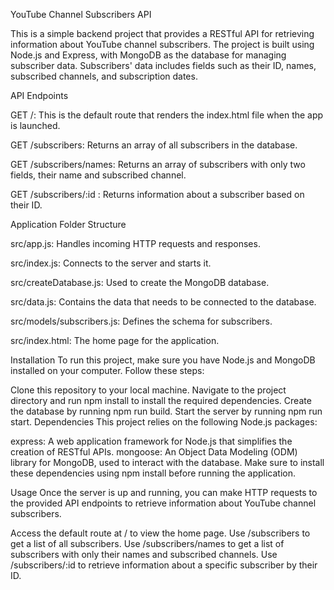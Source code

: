 YouTube Channel Subscribers API

This is a simple backend project that provides a RESTful API for retrieving information about YouTube channel subscribers. The project is built using Node.js and Express, with MongoDB as the database for managing subscriber data. Subscribers' data includes fields such as their ID, names, subscribed channels, and subscription dates.



API Endpoints

GET /: This is the default route that renders the index.html file when the app is launched.

GET /subscribers: Returns an array of all subscribers in the database.

GET /subscribers/names: Returns an array of subscribers with only two fields, their name and subscribed channel.

GET /subscribers/:id : Returns information about a subscriber based on their ID.




Application Folder Structure

src/app.js: Handles incoming HTTP requests and responses.

src/index.js: Connects to the server and starts it.

src/createDatabase.js: Used to create the MongoDB database.

src/data.js: Contains the data that needs to be connected to the database.

src/models/subscribers.js: Defines the schema for subscribers.

src/index.html: The home page for the application.



Installation
To run this project, make sure you have Node.js and MongoDB installed on your computer. Follow these steps:

Clone this repository to your local machine.
Navigate to the project directory and run npm install to install the required dependencies.
Create the database by running npm run build.
Start the server by running npm run start.
Dependencies
This project relies on the following Node.js packages:

express: A web application framework for Node.js that simplifies the creation of RESTful APIs.
mongoose: An Object Data Modeling (ODM) library for MongoDB, used to interact with the database.
Make sure to install these dependencies using npm install before running the application.

Usage
Once the server is up and running, you can make HTTP requests to the provided API endpoints to retrieve information about YouTube channel subscribers.

Access the default route at / to view the home page.
Use /subscribers to get a list of all subscribers.
Use /subscribers/names to get a list of subscribers with only their names and subscribed channels.
Use /subscribers/:id to retrieve information about a specific subscriber by their ID.
